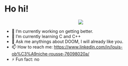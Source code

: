 # Ho hi!
<p align="center">
  <img src="https://github-readme-stats.vercel.app/api?username=MrOrnithorynque&show_icons=true%22%3E">
</p>

- 🔭 I’m currently working on getting better.
- 🌱 I’m currently learning C and C++
- 💬 Ask me anythings about DOOM, I will already like you.
- 📫 How to reach me: https://www.linkedin.com/in/louis-ob%C3%A9niche-rousse-76098020a/
- ⚡ Fun fact: no
